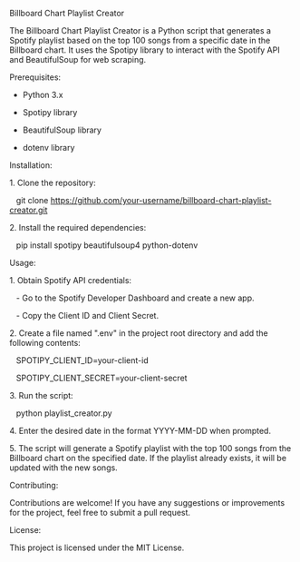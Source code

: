 Billboard Chart Playlist Creator

The Billboard Chart Playlist Creator is a Python script that generates a Spotify playlist based on the top 100 songs from a specific date in the Billboard chart. It uses the Spotipy library to interact with the Spotify API and BeautifulSoup for web scraping.

Prerequisites:

- Python 3.x

- Spotipy library

- BeautifulSoup library

- dotenv library

Installation:

1\. Clone the repository:

   git clone https://github.com/your-username/billboard-chart-playlist-creator.git

2\. Install the required dependencies:

   pip install spotipy beautifulsoup4 python-dotenv

Usage:

1\. Obtain Spotify API credentials:

   - Go to the Spotify Developer Dashboard and create a new app.

   - Copy the Client ID and Client Secret.

2\. Create a file named ".env" in the project root directory and add the following contents:

   SPOTIPY_CLIENT_ID=your-client-id

   SPOTIPY_CLIENT_SECRET=your-client-secret

3\. Run the script:

   python playlist_creator.py

4\. Enter the desired date in the format YYYY-MM-DD when prompted.

5\. The script will generate a Spotify playlist with the top 100 songs from the Billboard chart on the specified date. If the playlist already exists, it will be updated with the new songs.

Contributing:

Contributions are welcome! If you have any suggestions or improvements for the project, feel free to submit a pull request.

License:

This project is licensed under the MIT License.